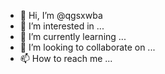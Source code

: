 - 👋 Hi, I’m @qgsxwba
- 👀 I’m interested in ...
- 🌱 I’m currently learning ...
- 💞️ I’m looking to collaborate on ...
- 📫 How to reach me ...

<!---
qgsxwba/qgsxwba is a ✨ special ✨ repository because its `README.md` (this file) appears on your GitHub profile.
You can click the Preview link to take a look at your changes.
--->
